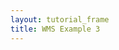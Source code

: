 ```yaml
---
layout: tutorial_frame
title: WMS Example 3
---
```

<script type="module">
	import L, {Map, CRS, TileLayer, Control} from 'leaflet';

	const map = new Map('map', {
		center: [-17, -67],
		zoom: 3
	});

	const basemaps = {
		Topography: new TileLayer.WMS('http://ows.mundialis.de/services/service?', {
			layers: 'TOPO-WMS'
		}),

		Places: new TileLayer.WMS('http://ows.mundialis.de/services/service?', {
			layers: 'OSM-Overlay-WMS'
		}),

		'Topography, then places': new TileLayer.WMS('http://ows.mundialis.de/services/service?', {
			layers: 'TOPO-WMS,OSM-Overlay-WMS'
		}),

		'Places, then topography': new TileLayer.WMS('http://ows.mundialis.de/services/service?', {
			layers: 'OSM-Overlay-WMS,TOPO-WMS'
		})
	};

	const layerControl = new Control.Layers(basemaps, {}, {collapsed: false}).addTo(map);

	basemaps.Topography.addTo(map);

	globalThis.L = L; // only for debugging in the developer console
	globalThis.map = map; // only for debugging in the developer console
</script>
